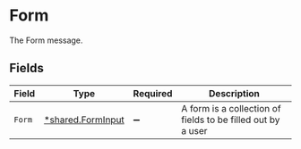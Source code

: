 # Form

The Form message.


## Fields

| Field                                                        | Type                                                         | Required                                                     | Description                                                  |
| ------------------------------------------------------------ | ------------------------------------------------------------ | ------------------------------------------------------------ | ------------------------------------------------------------ |
| `Form`                                                       | [*shared.FormInput](../../../pkg/models/shared/forminput.md) | :heavy_minus_sign:                                           | A form is a collection of fields to be filled out by a user  |